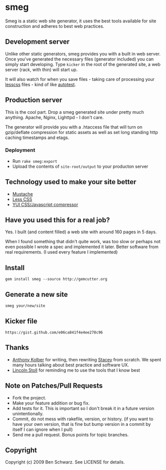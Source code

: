 # smeg

Smeg is a static web site generator, it uses the best tools available for site construction and adheres to best web practices.

## Development server

Unlike other static generators, smeg provides you with a built in web server. Once you've generated the necessary files (generator included) you can simply start developing. Type `kicker` in the root of the generated site, a web server (rack, with thin) will start up. 

It will also watch for when you save files - taking care of processing your [lesscss](http://lesscss.org/) files - kind of like [autotest](http://www.zenspider.com/ZSS/Products/ZenTest/).

## Production server

This is the cool part. Drop a smeg generated site under pretty much anything. Apache, Nginx, Lighttpd - I don't care.

The generator will provide you with a .htaccess file that will turn on gzip/deflate compression for static assets as well as set long standing http caching timestamps and etags.

### Deployment
  * Run `rake smeg:export`
  * Upload the contents of `site-root/output` to your producton server

## Technology used to make your site better

  * [Mustache](http://github.com/defunkt/mustache)
  * [Less CSS](http://lesscss.org/)
  * [YUI CSS/Javascript compressor](http://developer.yahoo.com/yui/compressor/)
  
## Have you used this for a real job? 

Yes. I built (and content filled) a web site with around 160 pages in 5 days.

When I found something that didn't quite work, was too slow or perhaps not even possible I wrote a spec and implemented it later. Better software from real requirements. (I used every feature I implemented)

## Install

    gem install smeg --source http://gemcutter.org

## Generate a new site

    smeg your/new/site

## Kicker file

    https://gist.github.com/e06ca841f4e4ee278c96

## Thanks
  
  * [Anthony Kolber](http://github.com/kolber) for writing, then rewriting [Stacey](http://github.com/kolber/stacey) from scratch. We spent many hours talking about best practice and software UX.
  * [Lincoln Stoll](http://github.com/lstoll) for reminding me to use the tools that I know best


## Note on Patches/Pull Requests
 
* Fork the project.
* Make your feature addition or bug fix.
* Add tests for it. This is important so I don't break it in a
  future version unintentionally.
* Commit, do not mess with rakefile, version, or history.
  (if you want to have your own version, that is fine but bump version in a commit by itself I can ignore when I pull)
* Send me a pull request. Bonus points for topic branches.  

## Copyright

Copyright (c) 2009 Ben Schwarz. See LICENSE for details.
